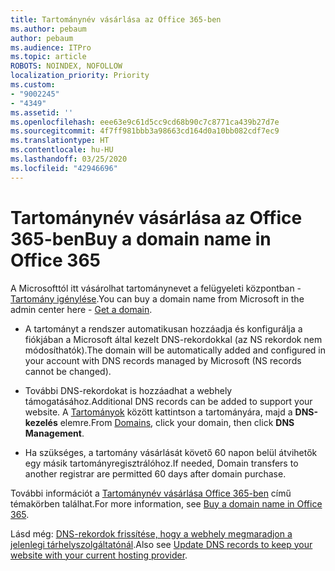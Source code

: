 ```yaml
---
title: Tartománynév vásárlása az Office 365-ben
ms.author: pebaum
author: pebaum
ms.audience: ITPro
ms.topic: article
ROBOTS: NOINDEX, NOFOLLOW
localization_priority: Priority
ms.custom:
- "9002245"
- "4349"
ms.assetid: ''
ms.openlocfilehash: eee63e9c61d5cc9cd68b90c7c8771ca439b27d7e
ms.sourcegitcommit: 4f7ff981bbb3a98663cd164d0a10bb082cdf7ec9
ms.translationtype: HT
ms.contentlocale: hu-HU
ms.lasthandoff: 03/25/2020
ms.locfileid: "42946696"
---
```

# <a name="buy-a-domain-name-in-office-365"></a><span data-ttu-id="72473-102">Tartománynév vásárlása az Office 365-ben</span><span class="sxs-lookup"><span data-stu-id="72473-102">Buy a domain name in Office 365</span></span>

<span data-ttu-id="72473-103">A Microsofttól itt vásárolhat tartománynevet a felügyeleti központban - [Tartomány igénylése](https://admin.microsoft.com/Domains/Buy).</span><span class="sxs-lookup"><span data-stu-id="72473-103">You can buy a domain name from Microsoft in the admin center here - [Get a domain](https://admin.microsoft.com/Domains/Buy).</span></span>

- <span data-ttu-id="72473-104">A tartományt a rendszer automatikusan hozzáadja és konfigurálja a fiókjában a Microsoft által kezelt DNS-rekordokkal (az NS rekordok nem módosíthatók).</span><span class="sxs-lookup"><span data-stu-id="72473-104">The domain will be automatically added and configured in your account with DNS records managed by Microsoft (NS records cannot be changed).</span></span>

- <span data-ttu-id="72473-105">További DNS-rekordokat is hozzáadhat a webhely támogatásához.</span><span class="sxs-lookup"><span data-stu-id="72473-105">Additional DNS records can be added to support your website.</span></span>  <span data-ttu-id="72473-106">A [Tartományok](https://admin.microsoft.com/AdminPortal/Home#/Domains) között kattintson a tartományára, majd a **DNS-kezelés** elemre.</span><span class="sxs-lookup"><span data-stu-id="72473-106">From [Domains](https://admin.microsoft.com/AdminPortal/Home#/Domains), click your domain, then click **DNS Management**.</span></span>

- <span data-ttu-id="72473-107">Ha szükséges, a tartomány vásárlását követő 60 napon belül átvihetők egy másik tartományregisztrálóhoz.</span><span class="sxs-lookup"><span data-stu-id="72473-107">If needed, Domain transfers to another registrar are permitted 60 days after domain purchase.</span></span>

<span data-ttu-id="72473-108">További információt a [Tartománynév vásárlása Office 365-ben](https://docs.microsoft.com/microsoft-365/admin/get-help-with-domains/buy-a-domain-name?view=o365-worldwide) című témakörben találhat.</span><span class="sxs-lookup"><span data-stu-id="72473-108">For more information, see [Buy a domain name in Office 365](https://docs.microsoft.com/microsoft-365/admin/get-help-with-domains/buy-a-domain-name?view=o365-worldwide).</span></span>

<span data-ttu-id="72473-109">Lásd még: [DNS-rekordok frissítése, hogy a webhely megmaradjon a jelenlegi tárhelyszolgáltatónál](https://docs.microsoft.com/alchemyinsights/update-dns-records-to-keep-your-website-with-your-current-hosting-provider-0).</span><span class="sxs-lookup"><span data-stu-id="72473-109">Also see [Update DNS records to keep your website with your current hosting provider](https://docs.microsoft.com/alchemyinsights/update-dns-records-to-keep-your-website-with-your-current-hosting-provider-0).</span></span>

